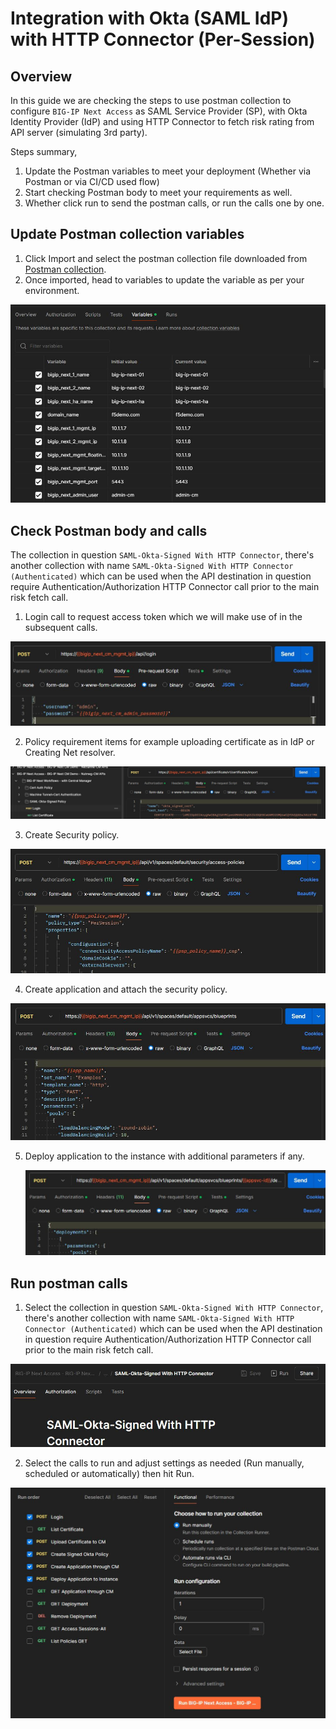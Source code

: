 # Integration with Okta (SAML IdP) with HTTP Connector (Per-Session)

## Overview

In this guide we are checking the steps to use postman collection to configure `BIG-IP Next Access` as SAML Service Provider (SP), with Okta Identity Provider (IdP) and using HTTP Connector to fetch risk rating from API server (simulating 3rd party). 

Steps summary, 

1. Update the Postman variables to meet your deployment (Whether via Postman or via CI/CD used flow)
2. Start checking Postman body to meet your requirements as well. 
3. Whether click run to send the postman calls, or run the calls one by one. 


## Update Postman collection variables 

1. Click Import and select the postman collection file downloaded from [Postman collection](https://github.com/f5devcentral/bigip_automation_examples/tree/access-May-1/bigip/bigip_next/next_access/postman_collections). 
2. Once imported, head to variables to update the variable as per your environment. 

![figure](assets/updatevariables.JPG)


## Check Postman body and calls


The collection in question `SAML-Okta-Signed With HTTP Connector`, there's another collection with name `SAML-Okta-Signed With HTTP Connector (Authenticated)` which can be used when the API destination in question require Authentication/Authorization HTTP Connector call prior to the main risk fetch call.

1. Login call to request access token which we will make use of in the subsequent calls. 

![figure](assets/logincall.JPG)

2. Policy requirement items for example uploading certificate as in IdP or Creating Net resolver. 

![figure](assets/uploadoktacert.JPG)

3. Create Security policy. 

![figure](assets/createpolicy.JPG)

4. Create application and attach the security policy. 

![figure](assets/createapplication.JPG)

5. Deploy application to the instance with additional parameters if any. 

    ![figure](assets/deployapp.JPG)


## Run postman calls 


1. Select the collection in question `SAML-Okta-Signed With HTTP Connector`, there's another collection with name `SAML-Okta-Signed With HTTP Connector (Authenticated)` which can be used when the API destination in question require Authentication/Authorization HTTP Connector call prior to the main risk fetch call. 

![figure](assets/runoktacol.JPG)

2. Select the calls to run and adjust settings as needed (Run manually, scheduled or automatically) then hit Run. 

![figure](assets/runcol.JPG)
